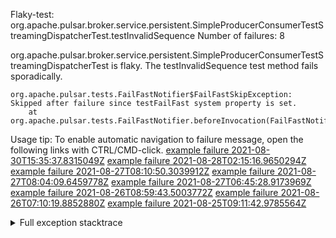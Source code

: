         
Flaky-test: org.apache.pulsar.broker.service.persistent.SimpleProducerConsumerTestStreamingDispatcherTest.testInvalidSequence
Number of failures: 8

org.apache.pulsar.broker.service.persistent.SimpleProducerConsumerTestStreamingDispatcherTest is flaky. The testInvalidSequence test method fails sporadically.

```
org.apache.pulsar.tests.FailFastNotifier$FailFastSkipException: Skipped after failure since testFailFast system property is set.
	at org.apache.pulsar.tests.FailFastNotifier.beforeInvocation(FailFastNotifier.java:88)

```

Usage tip: To enable automatic navigation to failure message, open the following links with CTRL/CMD-click.
[example failure 2021-08-30T15:35:37.8315049Z](https://github.com/apache/pulsar/runs/3463119398?check_suite_focus=true#step:9:2535)
[example failure 2021-08-28T02:15:16.9650294Z](https://github.com/apache/pulsar/runs/3448473880?check_suite_focus=true#step:9:1532)
[example failure 2021-08-27T08:10:50.3039912Z](https://github.com/apache/pulsar/runs/3440980370?check_suite_focus=true#step:9:1603)
[example failure 2021-08-27T08:04:09.6459778Z](https://github.com/apache/pulsar/runs/3440855241?check_suite_focus=true#step:9:1528)
[example failure 2021-08-27T06:45:28.9173969Z](https://github.com/apache/pulsar/runs/3440411158?check_suite_focus=true#step:9:1529)
[example failure 2021-08-26T08:59:43.5003772Z](https://github.com/apache/pulsar/runs/3430539961?check_suite_focus=true#step:9:2238)
[example failure 2021-08-26T07:10:19.8852880Z](https://github.com/apache/pulsar/runs/3429892136?check_suite_focus=true#step:9:1590)
[example failure 2021-08-25T09:11:42.9785564Z](https://github.com/apache/pulsar/runs/3420085427?check_suite_focus=true#step:10:1534)


<details>
<summary>Full exception stacktrace</summary>
<code><pre>
org.apache.pulsar.tests.FailFastNotifier$FailFastSkipException: Skipped after failure since testFailFast system property is set.
	at org.apache.pulsar.tests.FailFastNotifier.beforeInvocation(FailFastNotifier.java:88)

</pre></code>
</details>

